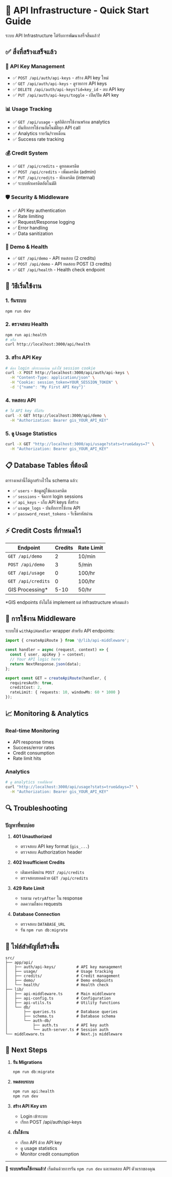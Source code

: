 # 🚀 API Infrastructure - Quick Start Guide

ระบบ API Infrastructure ได้รับการพัฒนาเสร็จสิ้นแล้ว! 

## ✅ สิ่งที่สร้างเสร็จแล้ว

### 🔑 API Key Management
- ✅ `POST /api/auth/api-keys` - สร้าง API key ใหม่
- ✅ `GET /api/auth/api-keys` - ดูรายการ API keys
- ✅ `DELETE /api/auth/api-keys?id=key_id` - ลบ API key
- ✅ `PUT /api/auth/api-keys/toggle` - เปิด/ปิด API key

### 📊 Usage Tracking
- ✅ `GET /api/usage` - ดูสถิติการใช้งานพร้อม analytics
- ✅ บันทึกการใช้งานอัตโนมัติทุก API call
- ✅ Analytics รายวัน/รายเดือน
- ✅ Success rate tracking

### 💰 Credit System
- ✅ `GET /api/credits` - ดูยอดเครดิต
- ✅ `POST /api/credits` - เพิ่มเครดิต (admin)
- ✅ `PUT /api/credits` - หักเครดิต (internal)
- ✅ ระบบหักเครดิตอัตโนมัติ

### 🛡️ Security & Middleware
- ✅ API Key authentication
- ✅ Rate limiting
- ✅ Request/Response logging
- ✅ Error handling
- ✅ Data sanitization

### 🔧 Demo & Health
- ✅ `GET /api/demo` - API ทดสอบ (2 credits)
- ✅ `POST /api/demo` - API ทดสอบ POST (3 credits)
- ✅ `GET /api/health` - Health check endpoint

## 🎯 วิธีเริ่มใช้งาน

### 1. รันระบบ
```bash
npm run dev
```

### 2. ตรวจสอบ Health
```bash
npm run api:health
# หรือ
curl http://localhost:3000/api/health
```

### 3. สร้าง API Key
```bash
# ต้อง login เข้าระบบก่อน แล้วใช้ session cookie
curl -X POST http://localhost:3000/api/auth/api-keys \
  -H "Content-Type: application/json" \
  -H "Cookie: session_token=YOUR_SESSION_TOKEN" \
  -d '{"name": "My First API Key"}'
```

### 4. ทดสอบ API
```bash
# ใช้ API key ที่ได้รับ
curl -X GET http://localhost:3000/api/demo \
  -H "Authorization: Bearer gis_YOUR_API_KEY"
```

### 5. ดู Usage Statistics
```bash
curl -X GET "http://localhost:3000/api/usage?stats=true&days=7" \
  -H "Authorization: Bearer gis_YOUR_API_KEY"
```

## 📋 Database Tables ที่ต้องมี

ตารางเหล่านี้ได้ถูกสร้างไว้ใน schema แล้ว:
- ✅ `users` - ข้อมูลผู้ใช้และเครดิต
- ✅ `sessions` - จัดการ login sessions  
- ✅ `api_keys` - เก็บ API keys ที่สร้าง
- ✅ `usage_logs` - บันทึกการใช้งาน API
- ✅ `password_reset_tokens` - รีเซ็ตรหัสผ่าน

## ⚡ Credit Costs ที่กำหนดไว้

| Endpoint | Credits | Rate Limit |
|----------|---------|------------|
| `GET /api/demo` | 2 | 10/min |
| `POST /api/demo` | 3 | 5/min |
| `GET /api/usage` | 0 | 100/hr |
| `GET /api/credits` | 0 | 100/hr |
| GIS Processing* | 5-10 | 50/hr |

*GIS endpoints ยังไม่ได้ implement แต่ infrastructure พร้อมแล้ว

## 🚨 การใช้งาน Middleware

ระบบใช้ `withApiHandler` wrapper สำหรับ API endpoints:

```typescript
import { createApiRoute } from '@/lib/api-middleware';

const handler = async (request, context) => {
  const { user, apiKey } = context;
  // Your API logic here
  return NextResponse.json(data);
};

export const GET = createApiRoute(handler, {
  requiresAuth: true,
  creditCost: 2,
  rateLimit: { requests: 10, windowMs: 60 * 1000 }
});
```

## 📈 Monitoring & Analytics

### Real-time Monitoring
- API response times
- Success/error rates
- Credit consumption
- Rate limit hits

### Analytics
```bash
# ดู analytics รายสัปดาห์
curl "http://localhost:3000/api/usage?stats=true&days=7" \
  -H "Authorization: Bearer gis_YOUR_API_KEY"
```

## 🔍 Troubleshooting

### ปัญหาที่พบบ่อย

1. **401 Unauthorized**
   - ตรวจสอบ API key format (`gis_...`)
   - ตรวจสอบ Authorization header

2. **402 Insufficient Credits**
   - เติมเครดิตผ่าน `POST /api/credits`
   - ตรวจสอบยอดด้วย `GET /api/credits`

3. **429 Rate Limit**
   - รอตาม `retryAfter` ใน response
   - ลดความถี่ของ requests

4. **Database Connection**
   - ตรวจสอบ `DATABASE_URL`
   - รัน `npm run db:migrate`

## 📁 ไฟล์สำคัญที่สร้างขึ้น

```
src/
├── app/api/
│   ├── auth/api-keys/         # API key management
│   ├── usage/                 # Usage tracking
│   ├── credits/               # Credit management
│   ├── demo/                  # Demo endpoints
│   └── health/                # Health check
├── lib/
│   ├── api-middleware.ts      # Main middleware
│   ├── api-config.ts          # Configuration
│   ├── api-utils.ts           # Utility functions
│   └── db/
│       ├── queries.ts         # Database queries
│       ├── schema.ts          # Database schema
│       └── auth-db/
│           ├── auth.ts        # API key auth
│           └── auth-server.ts # Session auth
└── middleware.ts              # Next.js middleware
```

## 🎉 Next Steps

1. **รัน Migrations**
   ```bash
   npm run db:migrate
   ```

2. **ทดสอบระบบ**
   ```bash
   npm run api:health
   npm run dev
   ```

3. **สร้าง API Key แรก**
   - Login เข้าระบบ
   - เรียก POST /api/auth/api-keys

4. **เริ่มใช้งาน**
   - เรียก API ด้วย API key
   - ดู usage statistics
   - Monitor credit consumption

---

🎯 **ระบบพร้อมใช้งานแล้ว!** เริ่มต้นด้วยการรัน `npm run dev` และทดสอบ API ตัวแรกของคุณ
